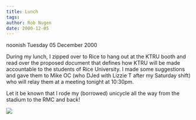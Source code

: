 ```yaml
---
title: Lunch
tags: 
author: Rob Nugen
date: 2000-12-05
---
```


<p class=date>noonish Tuesday 05 December 2000

<p>During my lunch, I zipped over to Rice to hang out
at the KTRU booth and read over the proposed document
that defines how KTRU will be made accountable to the
students of Rice University.  I made some suggestions
and gave them to Mike OC (who DJed with Lizzie T after
my Saturday shift) who will relay them at a meeting
tonight at 10:30pm.

<p>Let it be known that I rode my (borrowed) unicycle
all the way from the stadium to the RMC and back!

<p><img src="/images/rob/wL-ROB.gif">
